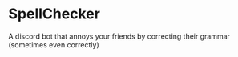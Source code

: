 # SpellChecker
A discord bot that annoys your friends by correcting their grammar (sometimes even correctly)
